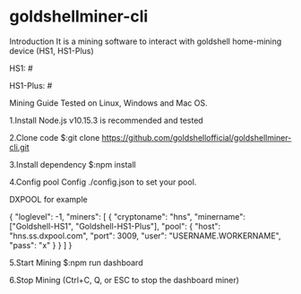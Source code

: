 # goldshellminer-cli
Introduction
It is a mining software to interact with goldshell home-mining device (HS1, HS1-Plus)

HS1: #

HS1-Plus: #

Mining Guide
Tested on Linux, Windows and Mac OS.

1.Install Node.js
v10.15.3 is recommended and tested

2.Clone code
$:git clone https://github.com/goldshellofficial/goldshellminer-cli.git

3.Install dependency
$:npm install

4.Config pool
Config ./config.json to set your pool.

DXPOOL for example

{
  "loglevel": -1,
  "miners": [
    {
      "cryptoname": "hns",
      "minername": ["Goldshell-HS1", "Goldshell-HS1-Plus"],
      "pool": {
        "host": "hns.ss.dxpool.com",
        "port": 3009,
        "user": "USERNAME.WORKERNAME",
        "pass": "x"
      }
    }
  ]
}

5.Start Mining
$:npm run dashboard

6.Stop Mining
(Ctrl+C, Q, or ESC to stop the dashboard miner)

